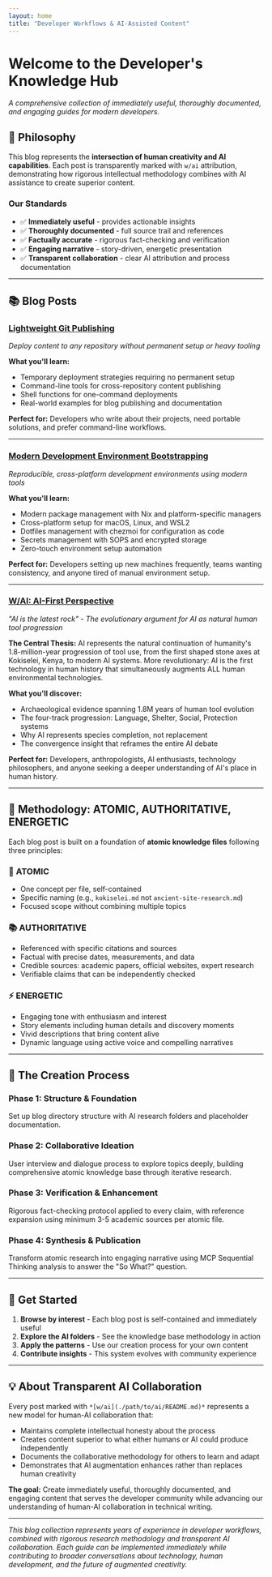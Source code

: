 ```yaml
---
layout: home
title: "Developer Workflows & AI-Assisted Content"
---
```


# Welcome to the Developer's Knowledge Hub

*A comprehensive collection of immediately useful, thoroughly documented, and engaging guides for modern developers.*

## 🎯 Philosophy

This blog represents the **intersection of human creativity and AI capabilities**. Each post is transparently marked with `w/ai` attribution, demonstrating how rigorous intellectual methodology combines with AI assistance to create superior content.

### Our Standards
- ✅ **Immediately useful** - provides actionable insights
- ✅ **Thoroughly documented** - full source trail and references  
- ✅ **Factually accurate** - rigorous fact-checking and verification
- ✅ **Engaging narrative** - story-driven, energetic presentation
- ✅ **Transparent collaboration** - clear AI attribution and process documentation

---

## 📚 Blog Posts

### [Lightweight Git Publishing](/git-publish/)
*Deploy content to any repository without permanent setup or heavy tooling*

**What you'll learn:**
- Temporary deployment strategies requiring no permanent setup
- Command-line tools for cross-repository content publishing  
- Shell functions for one-command deployments
- Real-world examples for blog publishing and documentation

**Perfect for:** Developers who write about their projects, need portable solutions, and prefer command-line workflows.

---

### [Modern Development Environment Bootstrapping](/bootstrapping-setup/)
*Reproducible, cross-platform development environments using modern tools*

**What you'll learn:**
- Modern package management with Nix and platform-specific managers
- Cross-platform setup for macOS, Linux, and WSL2
- Dotfiles management with chezmoi for configuration as code
- Secrets management with SOPS and encrypted storage
- Zero-touch environment setup automation

**Perfect for:** Developers setting up new machines frequently, teams wanting consistency, and anyone tired of manual environment setup.

---

### [W/AI: AI-First Perspective](/w-slash-ai/)
*"AI is the latest rock" - The evolutionary argument for AI as natural human tool progression*

**The Central Thesis:**
AI represents the natural continuation of humanity's 1.8-million-year progression of tool use, from the first shaped stone axes at Kokiselei, Kenya, to modern AI systems. More revolutionary: AI is the first technology in human history that simultaneously augments ALL human environmental technologies.

**What you'll discover:**
- Archaeological evidence spanning 1.8M years of human tool evolution
- The four-track progression: Language, Shelter, Social, Protection systems
- Why AI represents species completion, not replacement
- The convergence insight that reframes the entire AI debate

**Perfect for:** Developers, anthropologists, AI enthusiasts, technology philosophers, and anyone seeking a deeper understanding of AI's place in human history.

---

## 🧠 Methodology: ATOMIC, AUTHORITATIVE, ENERGETIC

Each blog post is built on a foundation of **atomic knowledge files** following three principles:

### 🔬 **ATOMIC**
- One concept per file, self-contained
- Specific naming (e.g., `kokiselei.md` not `ancient-site-research.md`)
- Focused scope without combining multiple topics

### 📚 **AUTHORITATIVE** 
- Referenced with specific citations and sources
- Factual with precise dates, measurements, and data
- Credible sources: academic papers, official websites, expert research
- Verifiable claims that can be independently checked

### ⚡ **ENERGETIC**
- Engaging tone with enthusiasm and interest
- Story elements including human details and discovery moments
- Vivid descriptions that bring content alive
- Dynamic language using active voice and compelling narratives

---

## 🔄 **The Creation Process**

### **Phase 1: Structure & Foundation**
Set up blog directory structure with AI research folders and placeholder documentation.

### **Phase 2: Collaborative Ideation** 
User interview and dialogue process to explore topics deeply, building comprehensive atomic knowledge base through iterative research.

### **Phase 3: Verification & Enhancement**
Rigorous fact-checking protocol applied to every claim, with reference expansion using minimum 3-5 academic sources per atomic file.

### **Phase 4: Synthesis & Publication**
Transform atomic research into engaging narrative using MCP Sequential Thinking analysis to answer the "So What?" question.

---

## 🚀 **Get Started**

1. **Browse by interest** - Each blog post is self-contained and immediately useful
2. **Explore the AI folders** - See the knowledge base methodology in action
3. **Apply the patterns** - Use our creation process for your own content
4. **Contribute insights** - This system evolves with community experience

---

## 💡 **About Transparent AI Collaboration**

Every post marked with `*[w/ai](./path/to/ai/README.md)*` represents a new model for human-AI collaboration that:

- Maintains complete intellectual honesty about the process
- Creates content superior to what either humans or AI could produce independently  
- Documents the collaborative methodology for others to learn and adapt
- Demonstrates that AI augmentation enhances rather than replaces human creativity

**The goal:** Create immediately useful, thoroughly documented, and engaging content that serves the developer community while advancing our understanding of human-AI collaboration in technical writing.

---

*This blog collection represents years of experience in developer workflows, combined with rigorous research methodology and transparent AI collaboration. Each guide can be implemented immediately while contributing to broader conversations about technology, human development, and the future of augmented creativity.* 